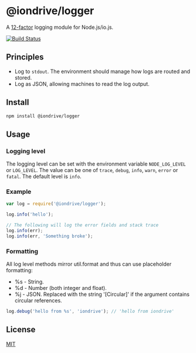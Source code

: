 # @iondrive/logger

A [12-factor](http://12factor.net/logs) logging module for Node.js/io.js.

[![Build Status][travis-image]][travis-url]

## Principles

  * Log to `stdout`. The environment should manage how logs are routed and stored.
  * Log as JSON, allowing machines to read the log output.  

## Install

```bash
npm install @iondrive/logger
```

## Usage

### Logging level

The logging level can be set with the environment variable `NODE_LOG_LEVEL` or `LOG_LEVEL`. The value can be one of `trace`, `debug`, `info`, `warn`, `error` or `fatal`. The default level is `info`.

### Example

```js
var log = require('@iondrive/logger');

log.info('hello');

// The following will log the error fields and stack trace
log.info(err);
log.info(err, 'Something broke');
```

### Formatting

All log level methods mirror util.format and thus can use placeholder formatting:

* %s - String.
* %d - Number (both integer and float).
* %j - JSON. Replaced with the string '[Circular]' if the argument contains circular references.

```js
log.debug('hello from %s', 'iondrive'); // 'hello from iondrive'
```

## License

[MIT](LICENSE)

[travis-image]: https://img.shields.io/travis/iondrive/logger.svg
[travis-url]: https://travis-ci.org/iondrive/logger
